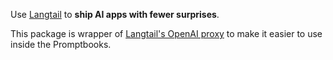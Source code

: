 Use [Langtail](https://langtail.com/) to **ship AI apps with fewer surprises**.

This package is wrapper of [Langtail's OpenAI proxy](https://langtail.com/docs/proxy/openai) to make it easier to use inside the Promptbooks.

<!--!!! Example -->
<!--!!! Link Simillar wrappers -->
